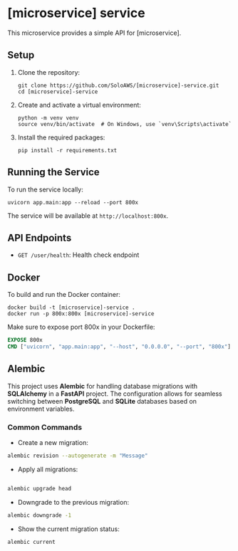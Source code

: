 # [microservice] service

This microservice provides a simple API for [microservice].

## Setup

1. Clone the repository:

   ```
   git clone https://github.com/SoloAWS/[microservice]-service.git
   cd [microservice]-service
   ```

2. Create and activate a virtual environment:

   ```
   python -m venv venv
   source venv/bin/activate  # On Windows, use `venv\Scripts\activate`
   ```

3. Install the required packages:
   ```
   pip install -r requirements.txt
   ```

## Running the Service

To run the service locally:

```
uvicorn app.main:app --reload --port 800x
```

The service will be available at `http://localhost:800x`.

## API Endpoints

- `GET /user/health`: Health check endpoint

## Docker

To build and run the Docker container:

```
docker build -t [microservice]-service .
docker run -p 800x:800x [microservice]-service
```

Make sure to expose port 800x in your Dockerfile:

```dockerfile
EXPOSE 800x
CMD ["uvicorn", "app.main:app", "--host", "0.0.0.0", "--port", "800x"]
```

## Alembic
This project uses **Alembic** for handling database migrations with **SQLAlchemy** in a **FastAPI** project. The configuration allows for seamless switching between **PostgreSQL** and **SQLite** databases based on environment variables.

### Common Commands
- Create a new migration:
``` bash
alembic revision --autogenerate -m "Message"
```

- Apply all migrations:

``` bash

alembic upgrade head
```
- Downgrade to the previous migration:

``` bash
alembic downgrade -1
```

- Show the current migration status:
``` bash
alembic current
```